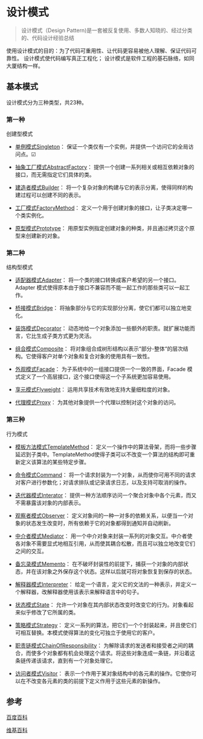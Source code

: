 # 设计模式

> 设计模式（Design Pattern)是一套被反复使用、多数人知晓的、经过分类的、代码设计经验总结

使用设计模式的目的：为了代码可重用性、让代码更容易被他人理解、保证代码可靠性。
设计模式使代码编写真正工程化；
设计模式是软件工程的基石脉络，如同大厦结构一样。

## 基本模式

设计模式分为三种类型，共23种。

### 第一种

创建型模式
- [单例模式Singleton](./1.单例模式Singleton.md)：
    保证一个类仅有一个实例，并提供一个访问它的全局访问点。☑

- [抽象工厂模式AbstractFactory]()：
    提供一个创建一系列相关或相互依赖对象的接口，而无需指定它们具体的类。

- [建造者模式Builder]()：
    将一个复杂对象的构建与它的表示分离，使得同样的构建过程可以创建不同的表示。

- [工厂模式FactoryMethod]()：
    定义一个用于创建对象的接口，让子类决定哪一个类实例化。

- [原型模式Prototype]()：
    用原型实例指定创建对象的种类，并且通过拷贝这个原型来创建新的对象。

### 第二种

结构型模式
- [适配器模式Adapter]()：
    将一个类的接口转换成客户希望的另一个接口。Adapter 模式使得原本由于接口不兼容而不能一起工作的那些类可以一起工作。

- [桥接模式Bridge]()：
    将抽象部分与它的实现部分分离，使它们都可以独立地变化。

- [装饰模式Decorator]()：
    动态地给一个对象添加一些额外的职责。就扩展功能而言，它比生成子类方式更为灵活。

- [组合模式Composite]()：
    将对象组合成树形结构以表示“部分-整体“的层次结构。它使得客户对单个对象和复合对象的使用具有一致性。

- [外观模式Facade]()：
    为子系统中的一组接口提供一个一致的界面，Facade 模式定义了一个高层接口，这个接口使得这一个子系统更加容易使用。

- [享元模式Flyweight]()：
    运用共享技术有效地支持大量细粒度的对象。

- [代理模式Proxy]()：
    为其他对象提供一个代理以控制对这个对象的访问。

### 第三种

行为模式
- [模板方法模式TemplateMethod]()：
    定义一个操作中的算法骨架，而将一些步骤延迟到子类中。TemplateMethod使得子类可以不改变一个算法的结构即可重新定义该算法的某些特定步骤。

- [命令模式Command]()：
    将一个请求封装为一个对象，从而使你可用不同的请求对客户进行参数化；对请求排队或记录请求日志，以及支持可取消的操作。

- [迭代器模式Interator]()：
    提供一种方法顺序访问一个聚合对象中各个元素，而又不需暴露该对象的内部表示。

- [观察者模式Observer]()：
    定义对象间的一种一对多的依赖关系，以便当一个对象的状态发生改变时，所有依赖于它的对象都得到通知并自动刷新。

- [中介者模式Mediator]()：
    用一个中介对象来封装一系列的对象交互。中介者使各对象不需要显式地相互引用，从而使其耦合松散，而且可以独立地改变它们之间的交互。
    
- [备忘录模式Memento]()：
    在不破坏封装性的前提下，捕获一个对象的内部状态，并在该对象之外保存这个状态。这样以后就可将对象恢复到保存的状态。

- [解释器模式Interpreter]()：
    给定一个语言，定义它的文法的一种表示，并定义一个解释器，改解释器使用该表示来解释语言中的句子。

- [状态模式State]()：
    允许一个对象在其内部状态改变时改变它的行为。对象看起来似乎修改了它所属的类。

- [策略模式Strategy]()：
    定义一系列的算法，把它们一个个封装起来，并且使它们可相互替换。本模式使得算法的变化可独立于使用它的客户。

- [职责链模式ChainOfResponsibility]()：
    为解除请求的发送者和接受者之间的耦合，而使多个对象都有机会处理这个请求。将这些对象连成一条链，并沿着这条链传递该请求，直到有一个对象处理它。

- [访问者模式Visitor]()：
    表示一个作用于某对象结构中的各元素的操作。它使你可以在不改变各元素的类的前提下定义作用于这些元素的新操作。


## 参考

[百度百科](https://baike.baidu.com/item/%E8%AE%BE%E8%AE%A1%E6%A8%A1%E5%BC%8F/1212549)

[维基百科](https://zh.wikipedia.org/wiki/%E8%AE%BE%E8%AE%A1%E6%A8%A1%E5%BC%8F_(%E8%AE%A1%E7%AE%97%E6%9C%BA))